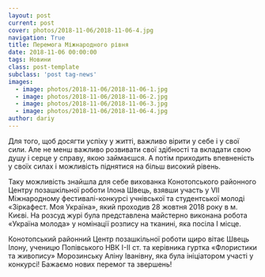 ```yaml
---
layout: post
current: post
cover: photos/2018-11-06/2018-11-06-4.jpg
navigation: True
title: Перемога Міжнародного рівня
date: 2018-11-06 00:00:00
tags: Новини
class: post-template
subclass: 'post tag-news'
images:
  - image: photos/2018-11-06/2018-11-06-1.jpg
  - image: photos/2018-11-06/2018-11-06-2.jpg
  - image: photos/2018-11-06/2018-11-06-3.jpg
  - image: photos/2018-11-06/2018-11-06-4.jpg
author: dariy
---
```


Для того, щоб досягти успіху у житті,  важливо вірити у себе і у свої сили. Але не менш важливо   розвивати свої здібності та вкладати свою душу і серце у справу, якою займаєшся. А потім приходить впевненість у своїх силах і можливість піднятися на більш високий рівень.

Таку можливість знайшла для себе вихованка Конотопського районного Центру позашкільної роботи Ілона Швець, взявши участь у VII Міжнародному фестивалі-конкурсі учнівської та студентської молоді «Зіркафест. Моя Україна», який проходив 28 жовтня 2018 року в м. Києві. На розсуд журі була представлена майстерно виконана робота «Україна молода» у номінації розпису на  тканині, яка посіла І місце.

Конотопський районний Центр позашкільної роботи  щиро вітає Швець Ілону, ученицю Попівського НВК І-ІІ ст. та керівника гуртка «Флористики та живопису» Морозинську Аліну Іванівну, яка була ініціатором участі у конкурсі! Бажаємо нових перемог та звершень!
